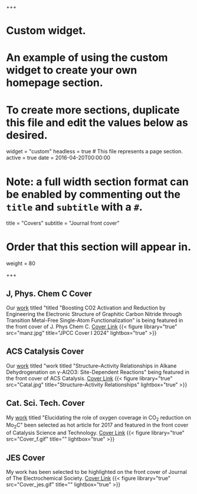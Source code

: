 +++
# Custom widget.
# An example of using the custom widget to create your own homepage section.
# To create more sections, duplicate this file and edit the values below as desired.
widget = "custom"
headless = true  # This file represents a page section.
active = true
date = 2016-04-20T00:00:00

# Note: a full width section format can be enabled by commenting out the `title` and `subtitle` with a `#`.
title = "Covers"
subtitle = "Journal front cover"

# Order that this section will appear in.
weight = 80

+++
## J, Phys. Chem C Cover 
Our [work](https://pubs.acs.org/doi/10.1021/acs.jpcc.3c00387) titled "titled "Boosting CO2 Activation and Reduction by Engineering the Electronic Structure of Graphitic Carbon Nitride through Transition Metal-Free Single-Atom Functionalization" is being featured in the front cover of J. Phys Chem C. [Cover Link](https://pubs.acs.org/toc/jpccck/127/25)
{{< figure library="true" src="manz.jpg" title="JPCC Cover I 2024" lightbox="true" >}}


## ACS Catalysis Cover 
Our [work](https://pubs.acs.org/doi/10.1021/acscatal.8b03484) titled "work titled "Structure–Activity Relationships in Alkane Dehydrogenation on γ-Al2O3: Site-Dependent Reactions" being featured in the front cover of ACS Catalysis. [Cover Link](https://pubs.acs.org/toc/accacs/8/12)
{{< figure library="true" src="Catal.jpg" title="Structure–Activity Relationships" lightbox="true" >}}


## Cat. Sci. Tech. Cover 
My [work](http://pubs.rsc.org/-/content/articlehtml/2017/cy/c7cy01810j) titled "Elucidating the role of oxygen coverage in CO<sub>2</sub> reduction on Mo<sub>2</sub>C" been selected as hot article for 2017 and featured in the front cover of Catalysis Science and Technology. [Cover Link](http://pubs.rsc.org/en/content/articlelanding/2017/cy/c7cy01810j#!divAbstract)
{{< figure library="true" src="Cover_f.gif" title="" lightbox="true" >}}


## JES Cover 
My work has been selected to be highlighted on the front cover of Journal of The Electrochemical Society. [Cover Link](http://jes.ecsdl.org/content/164/1.cover-expansion)
 {{< figure library="true" src="Cover_jes.gif" title="" lightbox="true" >}}
